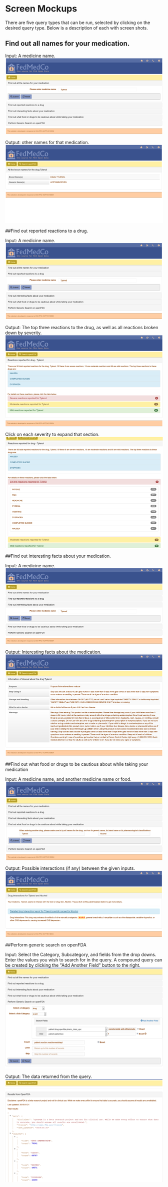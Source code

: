 # Screen Mockups

There are five query types that can be run, selected by clicking on the desired query type. Below is a description of each with screen shots. 

## Find out all names for your medication.

Input: A medicine name.
![alt text](query1-input.png "Query Example")

Output: other names for that medication. 
![alt text](query1-output.png "Query Example")

##Find out reported reactions to a drug.

Input: A medicine name.
![alt text](query2-input.png "Query Example")

Output: The top three reactions to the drug, as well as all reactions broken down by severity. 
![alt text](query2-output1.png "Query Example")

Click on each severity to expand that section. 
![alt text](query2-output2.png "Query Example")

##Find out interesting facts about your medication. 

Input: A medicine name.
![alt text](query3-input.png "Query Example")

Output: Interesting facts about the medication.
![alt text](query3-output.png "Query Example")

##Find out what food or drugs to be cautious about while taking your medication

Input: A medicine name, and another medicine name or food.   
![alt text](query4-input.png "Query Example")

Output: Possible interactions (if any) between the given inputs.
![alt text](query4-output.png "Query Example")

##Perform generic search on openFDA

Input: Select the Category, Subcategory, and fields from the drop downs. Enter the values you wish to search for in the query. A compound query can be created by clicking the "Add Another Field" button to the right. 
![alt text](query5-input.png "Query Example")

Output: The data returned from the query. 
![alt text](query5-output.png "Query Example")
